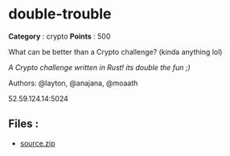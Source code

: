 # double-trouble

**Category** : crypto
**Points** : 500

What can be better than a Crypto challenge? (kinda anything lol)

*A Crypto challenge written in Rust! its double the fun ;)*

Authors: @layton, @anajana, @moaath

52.59.124.14:5024

## Files : 
 - [source.zip](./source.zip)


